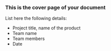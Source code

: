 ### This is the cover page of your document

List here the following details:
* Project title, name of the product
* Team name
* Team members
* Date


